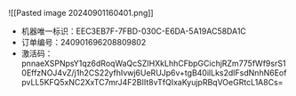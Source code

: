 ![[Pasted image 20240901160401.png]]

- 机器唯一标识：EEC3EB7F-7FBD-030C-E6DA-5A19AC58DA1C
- 订单编号：240901696208809802
- 激活码：pnnaeXSPNpsY1qz6dRoqWaQcSZIHXkLhhCFbpGCichjRZm775fWf9srS10EffzNOJ4vZ/j1h2CS22yfhIvwj6UeRUJp6v+tgB40ilLks2dIFsdNnhN6EofpvLL5KFQ5xNC2XxTC7mrJ4F2BIIt8vTfQIxaKyujpRBqVOeGRtcL1A8Cs=